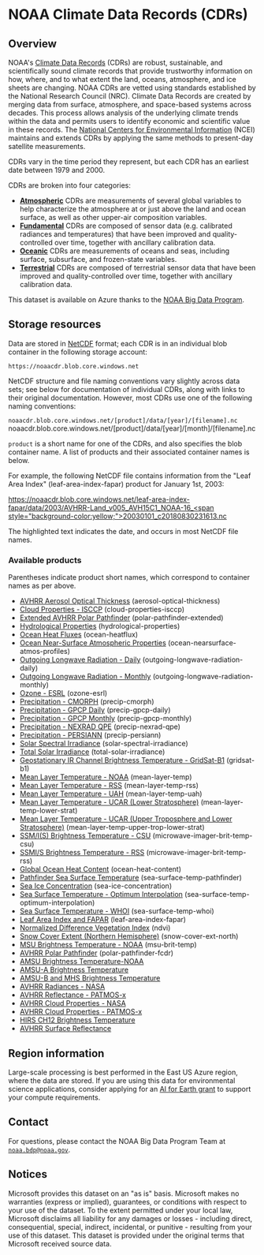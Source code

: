# NOAA Climate Data Records (CDRs)

## Overview

NOAA's [Climate Data Records](https://www.ncei.noaa.gov/products/climate-data-records) (CDRs) are robust, sustainable, and scientifically sound climate records that provide trustworthy information on how, where, and to what extent the land, oceans, atmosphere, and ice sheets are changing. NOAA CDRs are vetted using standards established by the National Research Council (NRC).  Climate Data Records are created by merging data from surface, atmosphere, and space-based systems across decades.  This process allows analysis of the underlying climate trends within the data and permits users to identify economic and scientific value in these records.  The [National Centers for Environmental Information](https://ncei.noaa.gov) (NCEI) maintains and extends CDRs by applying the same methods to present-day satellite measurements.

CDRs vary in the time period they represent, but each CDR has an earliest date between 1979 and 2000.

CDRs are broken into four categories:

* [<b>Atmospheric</b>](https://www.ncei.noaa.gov/products/climate-data-records/atmospheric) CDRs are measurements of several global variables to help characterize the atmosphere at or just above the land and ocean surface, as well as other upper-air composition variables.
* [<b>Fundamental</b>](https://www.ncei.noaa.gov/products/climate-data-records/fundamental) CDRs are composed of sensor data (e.g. calibrated radiances and temperatures) that have been improved and quality-controlled over time, together with ancillary calibration data.
* [<b>Oceanic</b>](https://www.ncei.noaa.gov/products/climate-data-records/oceanic) CDRs are measurements of oceans and seas, including surface, subsurface, and frozen-state variables.
* [<b>Terrestrial</b>](https://www.ncei.noaa.gov/products/climate-data-records/terrestrial) CDRs are composed of terrestrial sensor data that have been improved and quality-controlled over time, together with ancillary calibration data.

This dataset is available on Azure thanks to the [NOAA Big Data Program](https://www.noaa.gov/organization/information-technology/big-data-program).


## Storage resources

Data are stored in [NetCDF](https://www.unidata.ucar.edu/software/netcdf/) format; each CDR is in an individual blob container in the following storage account:

`https://noaacdr.blob.core.windows.net`

NetCDF structure and file naming conventions vary slightly across data sets; see below for documentation of individual CDRs, along with links to their original documentation.  However, most CDRs use one of the following naming conventions:

`noaacdr.blob.core.windows.net/[product]/data/[year]/[filename].nc
`noaacdr.blob.core.windows.net/[product]/data/[year]/[month]/[filename].nc

`product` is a short name for one of the CDRs, and also specifies the blob container name.  A list of products and their associated container names is below.

For example, the following NetCDF file contains information from the "Leaf Area Index" (leaf-area-index-fapar) product for January 1st, 2003:

[https://noaacdr.blob.core.windows.net/leaf-area-index-fapar/data/2003/AVHRR-Land_v005_AVH15C1_NOAA-16_<span style="background-color:yellow;">20030101</span>_c20180830231613.nc](https://noaacdr.blob.core.windows.net/leaf-area-index-fapar/data/2003/AVHRR-Land_v005_AVH15C1_NOAA-16_20030101_c20180830231613.nc)

The highlighted text indicates the date, and occurs in most NetCDF file names.


### Available products

Parentheses indicate product short names, which correspond to container names as per above.

* <a href="https://www.ncei.noaa.gov/products/climate-data-records/avhrr-aerosol-optical-thickness">AVHRR Aerosol Optical Thickness</a> (aerosol-optical-thickness)
* <a href="https://www.ncei.noaa.gov/products/climate-data-records/cloud-properties-isccp">Cloud Properties - ISCCP</a> (cloud-properties-isccp)
* <a href="https://www.ncei.noaa.gov/products/climate-data-records/extended-avhrr-polar-pathfinder">Extended AVHRR Polar Pathfinder</a> (polar-pathfinder-extended)
* <a href="https://www.ncei.noaa.gov/products/climate-data-records/hydrological-properties">Hydrological Properties</a> (hydrological-properties)
* <a href="https://www.ncei.noaa.gov/products/climate-data-records/ocean-heat-fluxes">Ocean Heat Fluxes</a> (ocean-heatflux)
* <a href="https://www.ncei.noaa.gov/products/climate-data-records/ocean-near-surface-atmosphere">Ocean Near-Surface Atmospheric Properties</a> (ocean-nearsurface-atmos-profiles)
* <a href="https://www.ncei.noaa.gov/products/climate-data-records/outgoing-longwave-radiation-daily">Outgoing Longwave Radiation - Daily</a> (outgoing-longwave-radiation-daily)
* <a href="https://www.ncei.noaa.gov/products/climate-data-records/outgoing-longwave-radiation-monthly">Outgoing Longwave Radiation - Monthly</a> (outgoing-longwave-radiation-monthly)
* <a href="https://www.ncei.noaa.gov/products/climate-data-records/ozone-esrl">Ozone - ESRL</a> (ozone-esrl)
* <a href="https://www.ncei.noaa.gov/products/climate-data-records/precipitation-cmorph">Precipitation - CMORPH</a> (precip-cmorph)
* <a href="https://www.ncei.noaa.gov/products/climate-data-records/precipitation-gpcp-daily">Precipitation - GPCP Daily</a> (precip-gpcp-daily)
* <a href="https://www.ncei.noaa.gov/products/climate-data-records/precipitation-gpcp-monthly">Precipitation - GPCP Monthly</a> (precip-gpcp-monthly)
* <a href="https://www.ncei.noaa.gov/products/climate-data-records/precipitation-nexrad-qpe">Precipitation - NEXRAD QPE</a> (precip-nexrad-qpe)
* <a href="https://www.ncei.noaa.gov/products/climate-data-records/precipitation-persiann">Precipitation - PERSIANN</a> (precip-persiann)
* <a href="https://www.ncei.noaa.gov/products/climate-data-records/solar-spectral-irradiance">Solar Spectral Irradiance</a> (solar-spectral-irradiance)
* <a href="https://www.ncei.noaa.gov/products/climate-data-records/total-solar-irradiance">Total Solar Irradiance</a> (total-solar-irradiance)
* <a href="https://www.ncei.noaa.gov/products/climate-data-records/geostationary-IR-channel-brightness-temperature">Geostationary IR Channel Brightness Temperature - GridSat-B1</a> (gridsat-b1)
* <a href="https://www.ncei.noaa.gov/products/climate-data-records/mean-layer-temperature-noaa">Mean Layer Temperature - NOAA</a> (mean-layer-temp)
* <a href="https://www.ncei.noaa.gov/products/climate-data-records/mean-layer-temperature-rss">Mean Layer Temperature - RSS</a> (mean-layer-temp-rss)
* <a href="https://www.ncei.noaa.gov/products/climate-data-records/mean-layer-temperature-uah">Mean Layer Temperature - UAH</a> (mean-layer-temp-uah)
* <a href="https://www.ncei.noaa.gov/products/climate-data-records/mean-layer-temperature-ucar-lower-strat">Mean Layer Temperature - UCAR (Lower Stratosphere)</a> (mean-layer-temp-lower-strat)
* <a href="https://www.ncei.noaa.gov/products/climate-data-records/mean-layer-temperature-ucar">Mean Layer Temperature - UCAR (Upper Troposphere and Lower Stratosphere)</a> (mean-layer-temp-upper-trop-lower-strat)
* <a href="https://www.ncei.noaa.gov/products/climate-data-records/ssmis-brightness-temperature-csu">SSM/I(S) Brightness Temperature - CSU</a> (microwave-imager-brit-temp-csu)
* <a href="https://www.ncei.noaa.gov/products/climate-data-records/ssmis-brightness-temperature-rss">SSMI/S Brightness Temperature - RSS</a> (microwave-imager-brit-temp-rss)
* <a href="https://www.ncei.noaa.gov/products/climate-data-records/global-ocean-heat-content">Global Ocean Heat Content</a> (ocean-heat-content)
* <a href="https://www.ncei.noaa.gov/products/climate-data-records/pathfinder-sea-surface-temperature">Pathfinder Sea Surface Temperature</a> (sea-surface-temp-pathfinder)
* <a href="https://www.ncei.noaa.gov/products/climate-data-records/sea-ice-concentration">Sea Ice Concentration</a> (sea-ice-concentration)
* <a href="https://www.ncei.noaa.gov/products/climate-data-records/sea-surface-temperature-optimum-interpolation">Sea Surface Temperature - Optimum Interpolation</a> (sea-surface-temp-optimum-interpolation)
* <a href="https://www.ncei.noaa.gov/products/climate-data-records/sea-surface-temperature-whoi">Sea Surface Temperature - WHOI</a> (sea-surface-temp-whoi)
* <a href="https://www.ncei.noaa.gov/products/climate-data-records/leaf-area-index-and-fapar">Leaf Area Index and FAPAR</a> (leaf-area-index-fapar)
* <a href="https://www.ncei.noaa.gov/products/climate-data-records/normalized-difference-vegetation-index">Normalized Difference Vegetation Index</a> (ndvi)
* <a href="https://www.ncei.noaa.gov/products/climate-data-records/snow-cover-extent">Snow Cover Extent (Northern Hemisphere)</a> (snow-cover-ext-north)
* <a href="https://www.ncei.noaa.gov/products/climate-data-records/msu-brightness-temperature-noaa">MSU Brightness Temperature - NOAA</a> (msu-brit-temp)
* <a href="https://www.ncei.noaa.gov/products/climate-data-records/avhrr-polar-pathfinder">AVHRR Polar Pathfinder</a> (polar-pathfinder-fcdr)
* <a href="https://www.ncei.noaa.gov/products/climate-data-records/amsu-brightness-temperature-noaa">AMSU Brightness Temperature-NOAA</a>
* <a href="https://www.ncei.noaa.gov/products/climate-data-records/amsu-a-brightness-temperature">AMSU-A Brightness Temperature</a>
* <a href="https://www.ncei.noaa.gov/products/climate-data-records/amsu-b-and-mhs-brightness-temperature">AMSU-B and MHS Brightness Temperature</a>
* <a href="https://www.ncei.noaa.gov/products/climate-data-records/avhrr-radiances-nasa">AVHRR Radiances - NASA</a>
* <a href="https://www.ncei.noaa.gov/products/climate-data-records/avhrr-reflectance-patmos">AVHRR Reflectance - PATMOS-x</a>
* <a href="https://www.ncei.noaa.gov/products/climate-data-records/avhrr-cloud-properties-nasa">AVHRR Cloud Properties - NASA</a>
* <a href="https://www.ncei.noaa.gov/products/climate-data-records/avhrr-cloud-properties-patmos">AVHRR Cloud Properties - PATMOS-x</a>
* <a href="https://www.ncei.noaa.gov/products/climate-data-records/hirs-ch12-brightness-temperature">HIRS CH12 Brightness Temperature</a>
* <a href="https://www.ncei.noaa.gov/products/climate-data-records/avhrr-surface-reflectance">AVHRR Surface Reflectance</a>


## Region information

Large-scale processing is best performed in the East US Azure region, where the data are stored.  If you are using this data for environmental science applications, consider applying for an [AI for Earth grant](http://aka.ms/ai4egrants) to support your compute requirements.


## Contact

For questions, please contact the NOAA Big Data Program Team at [`noaa.bdp@noaa.gov`](mailto:noaa.bdp@noaa.gov?subject=azure%20cdr%20question).


## Notices

Microsoft provides this dataset on an "as is" basis.  Microsoft makes no warranties (express or implied), guarantees, or conditions with respect to your use of the dataset.  To the extent permitted under your local law, Microsoft disclaims all liability for any damages or losses - including direct, consequential, special, indirect, incidental, or punitive - resulting from your use of this dataset.  This dataset is provided under the original terms that Microsoft received source data.
